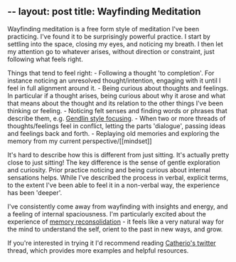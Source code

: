 
--
layout: post
title: Wayfinding Meditation
---

Wayfinding meditation is a free form style of meditation I've been practicing. I've found it to be surprisingly powerful practice. I start by settling into the space, closing my eyes, and noticing my breath. I then let my attention go to whatever arises, without direction or constraint, just following what feels right.

Things that tend to feel right:
    - Following a thought 'to completion'. For instance noticing an unresolved thought/intention, engaging with it until I feel in full alignment around it.
    - Being curious about thoughts and feelings. In particular if a thought arises, being curious about why it arose and what that means about the thought and its relation to the other things I've been thinking or feeling.
    - Noticing felt senses and finding words or phrases that describe them, e.g. [Gendlin style focusing](https://en.wikipedia.org/wiki/Focusing_(psychotherapy)).
    - When two or more threads of thoughts/feelings feel in conflict, letting the parts 'dialogue', passing ideas and feelings back and forth.
    - Replaying old memories and exploring the memory from my current perspective/[[mindset]]

It's hard to describe how this is different from just sitting. It's actually pretty close to just sitting! The key difference is the sense of gentle exploration and curiosity. Prior practice noticing and being curious about internal sensations helps. While I've described the process in verbal, explicit terms, to the extent I've been able to feel it in a non-verbal way, the experience has been 'deeper'.

I've consistently come away from wayfinding with insights and energy, and a feeling of internal spaciousness. I'm particularly excited about the experience of [memory reconsolidation](https://en.wikipedia.org/wiki/Memory_consolidation#:~:text=Memory%20reconsolidation%20is%20the%20process,in%20the%20long%2Dterm%20memory.) - it feels like a very natural way for the mind to understand the self, orient to the past in new ways, and grow.

If you're interested in trying it I'd recommend reading [Catherio's twitter](https://twitter.com/uncatherio/status/1337570547421442050) thread, which provides more examples and helpful resources.
